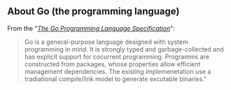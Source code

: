 About Go  (the programming language)
------------------------------------

From the "[_The Go Programming Language Specification_](http://golang.org/ref/spec)":

> Go is a general-purpose language designed with system programming in mind. It is strongly typed and garbage-collected and has explicit support for cocurrent programming. Programms are constructed from packages, whose properties allow efficient management dependencies. The existing implemenetation use a tradiational compile/link model to generate excutable binaries."
